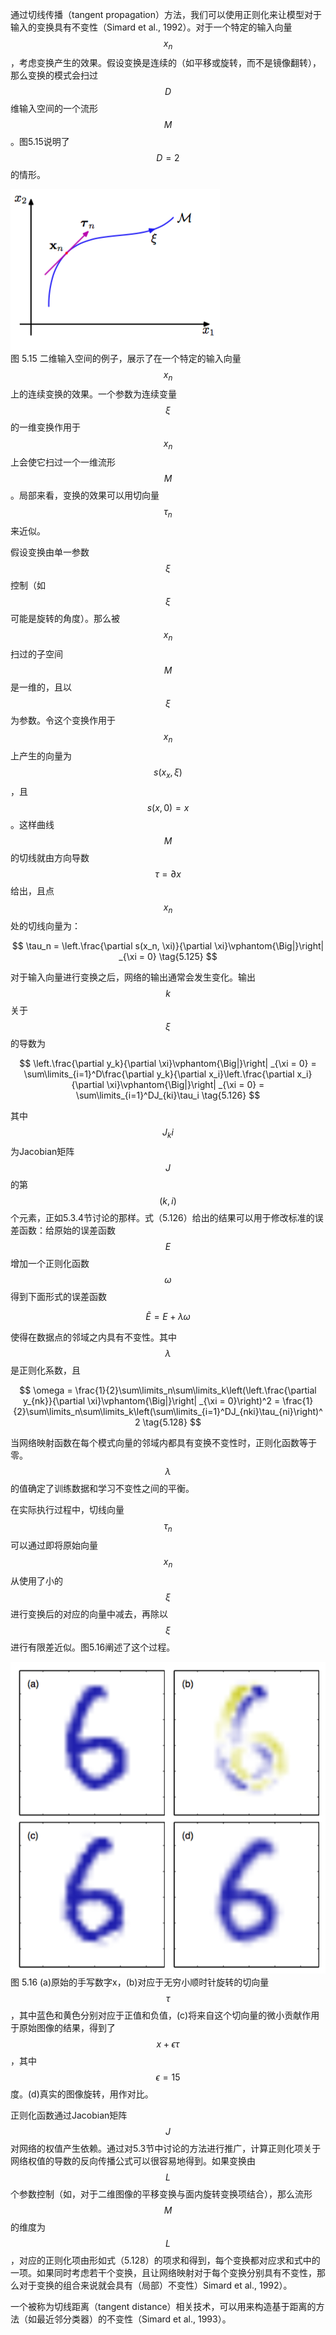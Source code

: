 通过切线传播（tangent propagation）方法，我们可以使用正则化来让模型对于输入的变换具有不变性（Simard et al., 1992）。对于一个特定的输入向量$$ x_n $$，考虑变换产生的效果。假设变换是连续的（如平移或旋转，而不是镜像翻转），那么变换的模式会扫过$$ D $$维输入空间的一个流形$$ M $$。图5.15说明了$$ D = 2 $$的情形。

![图 5-15](images/sweep.png)      
图 5.15 二维输入空间的例子，展示了在一个特定的输入向量$$ x_n $$上的连续变换的效果。一个参数为连续变量$$ \xi $$的一维变换作用于$$ x_n $$上会使它扫过一个一维流形$$ M $$。局部来看，变换的效果可以用切向量$$ \tau_n $$来近似。

假设变换由单一参数$$ \xi $$控制（如$$ \xi $$可能是旋转的角度）。那么被$$ x_n $$扫过的子空间$$ M $$是一维的，且以$$ \xi $$为参数。令这个变换作用于$$ x_n $$上产生的向量为$$ s(x_x, \xi) $$，且$$ s(x,0) = x $$。这样曲线$$ M $$的切线就由方向导数$$ \tau = \partial x $$给出，且点$$ x_n $$处的切线向量为：    

$$
\tau_n = \left.\frac{\partial s(x_n, \xi)}{\partial \xi}\vphantom{\Big|}\right| _{\xi = 0} \tag{5.125}
$$

对于输入向量进行变换之后，网络的输出通常会发生变化。输出$$ k $$关于$$ \xi $$的导数为    

$$
\left.\frac{\partial y_k}{\partial \xi}\vphantom{\Big|}\right| _{\xi = 0} = \sum\limits_{i=1}^D\frac{\partial y_k}{\partial x_i}\left.\frac{\partial x_i}{\partial \xi}\vphantom{\Big|}\right| _{\xi = 0} = \sum\limits_{i=1}^DJ_{ki}\tau_i \tag{5.126}
$$

其中$$ J_ki $$为Jacobian矩阵$$ J $$的第$$ (k, i) $$个元素，正如5.3.4节讨论的那样。式（5.126）给出的结果可以用于修改标准的误差函数：给原始的误差函数$$ E $$增加一个正则化函数$$ \omega $$得到下面形式的误差函数

$$
\tilde{E} = E + \lambda\omega \tag{5.127}
$$

使得在数据点的邻域之内具有不变性。其中$$ \lambda $$是正则化系数，且

$$
\omega = \frac{1}{2}\sum\limits_n\sum\limits_k\left(\left.\frac{\partial y_{nk}}{\partial \xi}\vphantom{\Big|}\right| _{\xi = 0}\right)^2 = \frac{1}{2}\sum\limits_n\sum\limits_k\left(\sum\limits_{i=1}^DJ_{nki}\tau_{ni}\right)^2 \tag{5.128}
$$

当网络映射函数在每个模式向量的邻域内都具有变换不变性时，正则化函数等于零。$$ \lambda $$的值确定了训练数据和学习不变性之间的平衡。    

在实际执行过程中，切线向量$$ \tau_n $$可以通过即将原始向量$$ x_n $$从使用了小的$$ \xi $$进行变换后的对应的向量中减去，再除以$$ \xi $$进行有限差近似。图5.16阐述了这个过程。    

![图 5-16](images/approximation.png)      
图 5.16 (a)原始的手写数字x，(b)对应于无穷小顺时针旋转的切向量$$ \tau $$，其中蓝色和黄色分别对应于正值和负值，(c)将来自这个切向量的微小贡献作用于原始图像的结果，得到了$$ x + \epsilon\tau $$ ，其中$$ \epsilon = 15 $$度。(d)真实的图像旋转，用作对比。

正则化函数通过Jacobian矩阵$$ J $$对网络的权值产生依赖。通过对5.3节中讨论的方法进行推广，计算正则化项关于网络权值的导数的反向传播公式可以很容易地得到。如果变换由$$ L $$个参数控制（如，对于二维图像的平移变换与面内旋转变换项结合），那么流形$$ M $$的维度为$$ L
$$，对应的正则化项由形如式（5.128）的项求和得到，每个变换都对应求和式中的一项。如果同时考虑若干个变换，且让网络映射对于每个变换分别具有不变性，那么对于变换的组合来说就会具有（局部）不变性）Simard et al., 1992）。    

一个被称为切线距离（tangent distance）相关技术，可以用来构造基于距离的方法（如最近邻分类器）的不变性（Simard et al., 1993）。    


